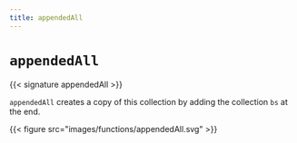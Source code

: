 ```yaml
---
title: appendedAll
---
```


# `appendedAll`

{{< signature appendedAll >}}

`appendedAll` creates a copy of this collection by adding the collection `bs` at
the end.

{{< figure src="images/functions/appendedAll.svg" >}}
